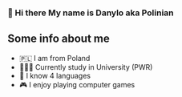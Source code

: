 ### 👋 Hi there  My name is Danylo aka Polinian

## Some info about me
- 🇵🇱 I am from Poland
- 👨🏻‍🎓 Currently study in University (PWR)
- 🌚 I know 4 languages
- 🎮 I enjoy playing computer games
